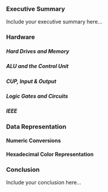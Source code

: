 ### Executive Summary 
Include your executive summary here...

### Hardware
##### Hard Drives and Memory
##### ALU and the Control Unit
##### CUP, Input & Output
##### Logic Gates and Circuits
##### IEEE

### Data Representation
#### Numeric Conversions
#### Hexadecimal Color Representation

### Conclusion
Include your conclusion here...

